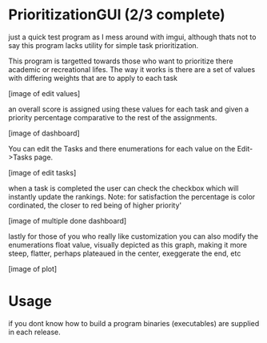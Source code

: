 # PrioritizationGUI (2/3 complete)
just a quick test program as I mess around with imgui, although thats not to say this program lacks utility for simple task prioritization.

This program is targetted towards those who want to prioritize there academic or recreational lifes.
The way it works is there are a set of values with differing weights that are to apply to each task

[image of edit values]

an overall score is assigned using these values for each task and given a priority percentage comparative to the rest of 
the assignments.

[image of dashboard]


You can edit the Tasks and there enumerations for each value on the Edit->Tasks page.
 
[image of edit tasks]

when a task is completed the user can check the checkbox which will instantly update the rankings.
Note: for satisfaction the percentage is color cordinated, the closer to red being of higher priority'

[image of multiple done dashboard]

lastly for those of you who really like customization you can also modify the enumerations float value,
visually depicted as this graph, making it more steep, flatter, perhaps plateaued in the center, exeggerate the end, etc

[image of plot]

# Usage
if you dont know how to build a program binaries (executables) are supplied in each release.
